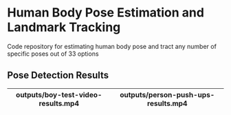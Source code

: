 # Human Body Pose Estimation and Landmark Tracking
Code repository for estimating human body pose and tract any number of specific poses out of 33 options



## Pose Detection Results
outputs/boy-test-video-results.mp4 | outputs/person-push-ups-results.mp4
|--|--|
